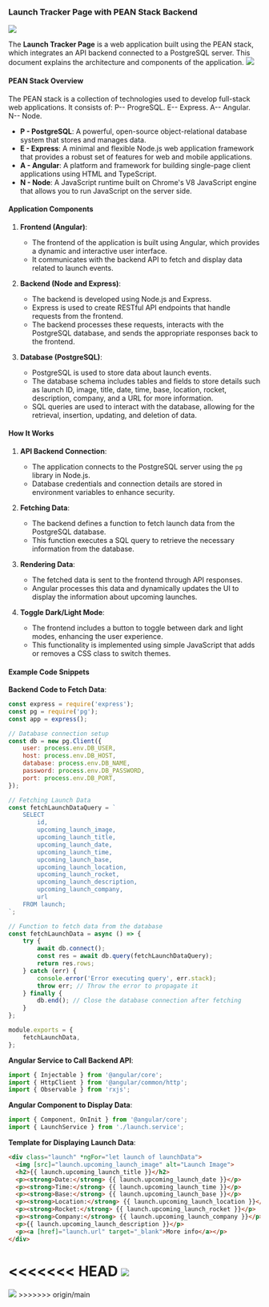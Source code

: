 ### Launch Tracker Page with PEAN Stack Backend
<img src="https://raw.githubusercontent.com/idrisskacou/GameWord/main/public/images/seach-on-launch-tracker.png">


The **Launch Tracker Page** is a web application built using the PEAN stack, which integrates an API backend connected to a PostgreSQL server. This document explains the architecture and components of the application.
<img src="https://raw.githubusercontent.com/idrisskacou/GameWord/main/public/images/new_4.png">

#### PEAN Stack Overview

The PEAN stack is a collection of technologies used to develop full-stack web applications. It consists of:
    P-- ProgreSQL.
    E-- Express.
    A-- Angular.
    N-- Node.
- **P - PostgreSQL**: A powerful, open-source object-relational database system that stores and manages data.
- **E - Express**: A minimal and flexible Node.js web application framework that provides a robust set of features for web and mobile applications.
- **A - Angular**: A platform and framework for building single-page client applications using HTML and TypeScript.
- **N - Node**: A JavaScript runtime built on Chrome's V8 JavaScript engine that allows you to run JavaScript on the server side.

#### Application Components

1. **Frontend (Angular)**:
   - The frontend of the application is built using Angular, which provides a dynamic and interactive user interface.
   - It communicates with the backend API to fetch and display data related to launch events.

2. **Backend (Node and Express)**:
   - The backend is developed using Node.js and Express.
   - Express is used to create RESTful API endpoints that handle requests from the frontend.
   - The backend processes these requests, interacts with the PostgreSQL database, and sends the appropriate responses back to the frontend.

3. **Database (PostgreSQL)**:
   - PostgreSQL is used to store data about launch events.
   - The database schema includes tables and fields to store details such as launch ID, image, title, date, time, base, location, rocket, description, company, and a URL for more information.
   - SQL queries are used to interact with the database, allowing for the retrieval, insertion, updating, and deletion of data.

#### How It Works

1. **API Backend Connection**:
   - The application connects to the PostgreSQL server using the `pg` library in Node.js.
   - Database credentials and connection details are stored in environment variables to enhance security.

2. **Fetching Data**:
   - The backend defines a function to fetch launch data from the PostgreSQL database.
   - This function executes a SQL query to retrieve the necessary information from the database.

3. **Rendering Data**:
   - The fetched data is sent to the frontend through API responses.
   - Angular processes this data and dynamically updates the UI to display the information about upcoming launches.

4. **Toggle Dark/Light Mode**:
   - The frontend includes a button to toggle between dark and light modes, enhancing the user experience.
   - This functionality is implemented using simple JavaScript that adds or removes a CSS class to switch themes.

#### Example Code Snippets

**Backend Code to Fetch Data**:

```javascript
const express = require('express');
const pg = require('pg');
const app = express();

// Database connection setup
const db = new pg.Client({
    user: process.env.DB_USER,
    host: process.env.DB_HOST,
    database: process.env.DB_NAME,
    password: process.env.DB_PASSWORD,
    port: process.env.DB_PORT,
});

// Fetching Launch Data
const fetchLaunchDataQuery = `
    SELECT 
        id,
        upcoming_launch_image,
        upcoming_launch_title,
        upcoming_launch_date,
        upcoming_launch_time,
        upcoming_launch_base,
        upcoming_launch_location,
        upcoming_launch_rocket,
        upcoming_launch_description,
        upcoming_launch_company,
        url
    FROM launch;
`;

// Function to fetch data from the database
const fetchLaunchData = async () => {
    try {
        await db.connect();
        const res = await db.query(fetchLaunchDataQuery);
        return res.rows;
    } catch (err) {
        console.error('Error executing query', err.stack);
        throw err; // Throw the error to propagate it
    } finally {
        db.end(); // Close the database connection after fetching
    }
};

module.exports = {
    fetchLaunchData,
};
```

**Angular Service to Call Backend API**:

```typescript
import { Injectable } from '@angular/core';
import { HttpClient } from '@angular/common/http';
import { Observable } from 'rxjs';

```

**Angular Component to Display Data**:

```typescript
import { Component, OnInit } from '@angular/core';
import { LaunchService } from './launch.service';

```

**Template for Displaying Launch Data**:

```html
<div class="launch" *ngFor="let launch of launchData">
  <img [src]="launch.upcoming_launch_image" alt="Launch Image">
  <h2>{{ launch.upcoming_launch_title }}</h2>
  <p><strong>Date:</strong> {{ launch.upcoming_launch_date }}</p>
  <p><strong>Time:</strong> {{ launch.upcoming_launch_time }}</p>
  <p><strong>Base:</strong> {{ launch.upcoming_launch_base }}</p>
  <p><strong>Location:</strong> {{ launch.upcoming_launch_location }}</p>
  <p><strong>Rocket:</strong> {{ launch.upcoming_launch_rocket }}</p>
  <p><strong>Company:</strong> {{ launch.upcoming_launch_company }}</p>
  <p>{{ launch.upcoming_launch_description }}</p>
  <p><a [href]="launch.url" target="_blank">More info</a></p>
</div>
```

<<<<<<< HEAD
<img src="https://raw.githubusercontent.com/idrisskacou/GameWord/main/public/images/contact-page-inage.png">
=======
<img src="https://raw.githubusercontent.com/idrisskacou/GameWord/main/public/images/contact-page-inage.png">
>>>>>>> origin/main

